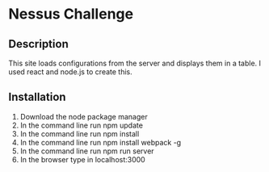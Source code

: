 # Nessus Challenge

## Description

This site loads configurations from the server and displays them in a table. I used react and node.js to create this.

## Installation

1. Download the node package manager
2. In the command line run npm update
3. In the command line run npm install
4. In the command line run npm install webpack -g
5. In the command line run npm run server
6. In the browser type in localhost:3000
